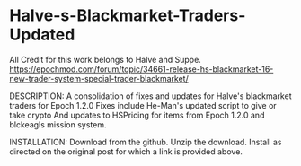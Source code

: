 # Halve-s-Blackmarket-Traders-Updated
All Credit for this work belongs to Halve and Suppe.
https://epochmod.com/forum/topic/34661-release-hs-blackmarket-16-new-trader-system-special-trader-blackmarket/

DESCRIPTION:
A consolidation of fixes and updates for Halve's blackmarket traders for Epoch 1.2.0
Fixes include He-Man's updated script to give or take crypto
And updates to HSPricing for items from Epoch 1.2.0 and blckeagls mission system.

INSTALLATION:
Download from the github.
Unzip the download.
Install as directed on the original post for which a link is provided above.


